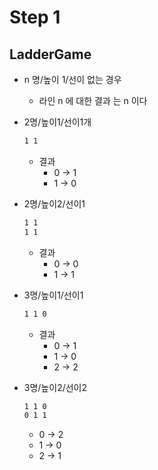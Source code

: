 
# Step 1 


## LadderGame

- n 명/높이 1/선이 없는 경우
  - 라인 n 에 대한 결과 는 n 이다

- 2명/높이1/선이1개
  ```markdown
  1 1
  ```
  - 결과
    - 0 -> 1
    - 1 -> 0

- 2명/높이2/선이1
  ```markdown
  1 1
  1 1
  ```
  - 결과
    - 0 -> 0
    - 1 -> 1
- 3명/높이1/선이1
  ```markdown
  1 1 0
  ```
  - 결과
    - 0 -> 1
    - 1 -> 0
    - 2 -> 2
- 3명/높이2/선이2
  ```markdown
  1 1 0
  0 1 1
  ```
  - 0 -> 2
  - 1 -> 0
  - 2 -> 1
